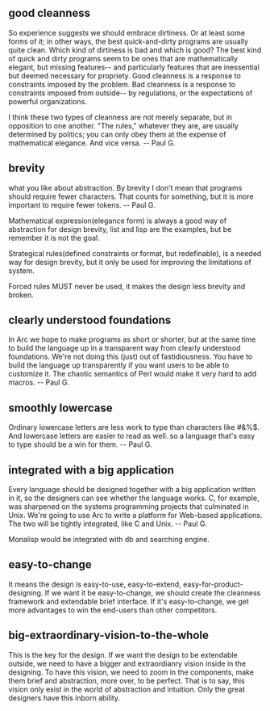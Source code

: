 
## good cleanness
So experience suggests we should embrace dirtiness. 
Or at least some forms of it; in other ways, the best quick-and-dirty programs are usually quite clean. 
Which kind of dirtiness is bad and which is good? The best kind of quick and dirty programs seem to be ones 
that are mathematically elegant, but missing features-- and particularly features that are inessential 
but deemed necessary for propriety. Good cleanness is a response to constraints imposed by the problem. 
Bad cleanness is a response to constraints imposed from outside-- by regulations, or the expectations of 
powerful organizations.

I think these two types of cleanness are not merely separate, but in opposition to one another. 
"The rules," whatever they are, are usually determined by politics; 
you can only obey them at the expense of mathematical elegance. And vice versa. -- Paul G.

## brevity 
what you like about abstraction.
By brevity I don't mean that programs should require fewer characters. 
That counts for something, but it is more important to require fewer tokens. -- Paul G.

Mathematical expression(elegance form) is always a good way of abstraction for design brevity, list and lisp are the examples, but be remember it is not the goal.

Strategical rules(defined constraints or format, but redefinable), is a needed way for design brevity, but it only be used for improving the limitations of system.

Forced rules MUST never be used, it makes the design less brevity and broken.

## clearly understood foundations
In Arc we hope to make programs as short or shorter, but at the same time to build the language up in a transparent way from clearly understood foundations. We're not doing this (just) out of fastidiousness. You have to build the language up transparently if you want users to be able to customize it. The chaotic semantics of Perl would make it very hard to add macros.  -- Paul G.

## smoothly lowercase
Ordinary lowercase letters are less work to type than characters like #&%$. 
And lowercase letters are easier to read as well. 
so a language that's easy to type should be a win for them.  -- Paul G.

## integrated with a big application
Every language should be designed together with a big application written in it, so the designers can see whether the language works. C, for example, was sharpened on the systems programming projects that culminated in Unix. We're going to use Arc to write a platform for Web-based applications. The two will be tightly integrated, like C and Unix.  -- Paul G.

Monalisp would be integrated with db and searching engine.

## easy-to-change
It means the design is easy-to-use, easy-to-extend, easy-for-product-designing.
If we want it be easy-to-change, we should create the cleanness framework and extendable brief interface.
If it's easy-to-change, we get more advantages to win the end-users than other competitors.

## big-extraordinary-vision-to-the-whole
This is the key for the design.
If we want the design to be extendable outside, we need to have a bigger and extraordianry vision inside in the designing.
To have this vision, we need to zoom in the components, make them brief and abstraction, more over, to be perfect.
That is to say, this vision only exist in the world of abstraction and intuition.
Only the great designers have this inborn ability.







